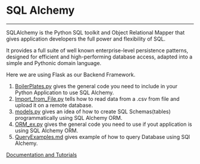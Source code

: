 
# SQL Alchemy

-----------

SQLAlchemy is the Python SQL toolkit and Object Relational Mapper that gives application developers the full power and flexibility of SQL.

It provides a full suite of well known enterprise-level persistence patterns, designed for efficient and high-performing database access, adapted into a simple and Pythonic domain language.

Here we are using Flask as our Backend Framework.

1. [BoilerPlates.py](BoilerPlates.py) gives the general code you need to include in your Python Application to use SQL Alchemy.
2. [Import_from_File.py](Import_from_File.py) tells how to read data from a .csv from file and upload it on a remote database.
3. [models.py](models.py) gives an idea of how to create SQL Schemas(tables) programmatically using SQL Alchemy ORM.
4. [ORM_ex.py](ORM_ex.py) gives the general code you need to use if yout application is using SQL Alchemy ORM.
5. [QueryExamples.md](QueryExamples.md) gives example of how to query Database using SQl Alchemy.

[Documentation and Tutorials](https://www.sqlalchemy.org/library.html#tutorials)
